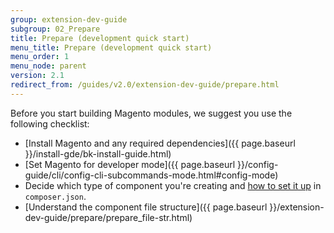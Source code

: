 ```yaml
---
group: extension-dev-guide
subgroup: 02_Prepare
title: Prepare (development quick start)
menu_title: Prepare (development quick start)
menu_order: 1
menu_node: parent
version: 2.1
redirect_from: /guides/v2.0/extension-dev-guide/prepare.html
---
```


Before you start building Magento modules, we suggest you use the following checklist:

*	[Install Magento and any required dependencies]({{ page.baseurl }}/install-gde/bk-install-guide.html)
*	[Set Magento for developer mode]({{ page.baseurl }}/config-guide/cli/config-cli-subcommands-mode.html#config-mode)
*	Decide which type of component you're creating and <a href="{{ page.baseurl }}/extension-dev-guide/build/composer-integration.html">how to set it up</a> in `composer.json`.
*	[Understand the component file structure]({{ page.baseurl }}/extension-dev-guide/prepare/prepare_file-str.html)

